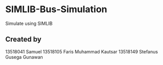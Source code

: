 # SIMLIB-Bus-Simulation
Simulate using SIMLIB

## Created by
13518041 Samuel
13518105 Faris Muhammad Kautsar
13518149 Stefanus Gusega Gunawan